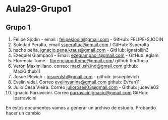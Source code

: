 # Aula29-Grupo1

## Grupo 1
1) Felipe Sjodin - email : felipesjodin@gmail.com - GitHub: FELIPE-SJODIN
2) Soledad Peralta, email ssperaltaa@gmail.com / GitHub: Ssperalta
3) nacho peña, ignacio.pena.kraus@gmail.com - GitHub: ignarollin3
4) Ezequiel Giampaoli - Email: ezegiampaoli@gmail.com - GitHub: egiam
5) Florencia Tome - florenciapodtome@gmail.com/ github flor3ncia
6) Verón Maximiliano. correo: maxi.ush.ind@gmail.com github: MaxiGithub11
7) Josué Plevich - josueplsh@gmail.com - github: josueplevich
8) Evelin vidal. Correo evelinyanina@gmail.com github: EvYan11
9) Julio Cesa Vieira. Correo julioroses03@gmail.com - Github: jucevie03
10) Ignacio Parravicini. Correo parravicinignacio@gmail.com GitHub: Iparravicini 

En estos documentos vamos a generar un archivo de estudio. 
Probando hacer un cambio